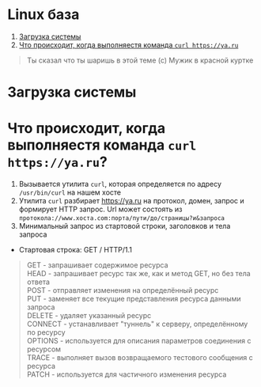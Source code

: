 # Linux база  
1. [Загрузка системы](#Загрузка-системы)  
2. [Что происходит, когда выполняестя команда `curl https://ya.ru`](#Что-происходит,-когда-выполняестя-команда-`curl-https://ya.ru`)  

> Ты сказал что ты шаришь в этой теме (с) Мужик в красной куртке  
# Загрузка системы

# Что происходит, когда выполняестя команда `curl https://ya.ru`?  

1. Вызывается утилита `curl`, которая определяется по адресу `/usr/bin/curl` на нашем хосте  
2. Утилита `curl` разбирает https://ya.ru на протокол, домен, запрос и формирует HTTP запрос. Url может состоять из `протокола://www.хоста.com:порта/пути/до/страницы?и&запроса`   
3. Минимальный запрос из стартовой строки, заголовков и тела запроса  
  - Стартовая строка: GET / HTTP/1.1  
  > GET  - запрашивает содержимое ресурса  
    HEAD - запрашивает ресурс так же, как и метод GET, но без тела ответа  
    POST - отправляет изменения на определённый ресурс  
    PUT  - заменяет все текущие представления ресурса данными запроса  
    DELETE  - удаляет указанный ресурс  
    CONNECT - устанавливает "туннель" к серверу, определённому по ресурсу  
    OPTIONS - используется для описания параметров соединения с ресурсом  
    TRACE   - выполняет вызов возвращаемого тестового сообщения с ресурса  
    PATCH   - используется для частичного изменения ресурса  
